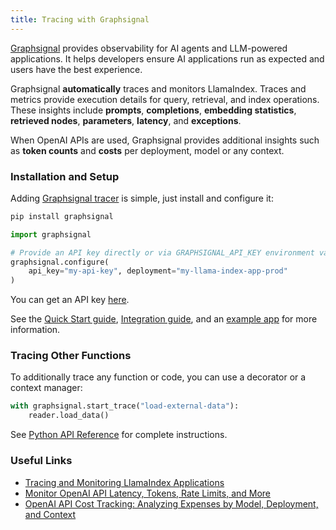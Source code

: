 ```yaml
---
title: Tracing with Graphsignal
---
```


[Graphsignal](https://graphsignal.com/) provides observability for AI agents and LLM-powered applications. It helps developers ensure AI applications run as expected and users have the best experience.

Graphsignal **automatically** traces and monitors LlamaIndex. Traces and metrics provide execution details for query, retrieval, and index operations. These insights include **prompts**, **completions**, **embedding statistics**, **retrieved nodes**, **parameters**, **latency**, and **exceptions**.

When OpenAI APIs are used, Graphsignal provides additional insights such as **token counts** and **costs** per deployment, model or any context.

### Installation and Setup

Adding [Graphsignal tracer](https://github.com/graphsignal/graphsignal-python) is simple, just install and configure it:

```sh
pip install graphsignal
```

```python
import graphsignal

# Provide an API key directly or via GRAPHSIGNAL_API_KEY environment variable
graphsignal.configure(
    api_key="my-api-key", deployment="my-llama-index-app-prod"
)
```

You can get an API key [here](https://app.graphsignal.com/).

See the [Quick Start guide](https://graphsignal.com/docs/guides/quick-start/), [Integration guide](https://graphsignal.com/docs/integrations/llama-index/), and an [example app](https://github.com/graphsignal/examples/blob/main/llama-index-app/main.py) for more information.

### Tracing Other Functions

To additionally trace any function or code, you can use a decorator or a context manager:

```python
with graphsignal.start_trace("load-external-data"):
    reader.load_data()
```

See [Python API Reference](https://graphsignal.com/docs/reference/python-api/) for complete instructions.

### Useful Links

- [Tracing and Monitoring LlamaIndex Applications](https://graphsignal.com/blog/tracing-and-monitoring-llama-index-applications/)
- [Monitor OpenAI API Latency, Tokens, Rate Limits, and More](https://graphsignal.com/blog/monitor-open-ai-api-latency-tokens-rate-limits-and-more/)
- [OpenAI API Cost Tracking: Analyzing Expenses by Model, Deployment, and Context](https://graphsignal.com/blog/open-ai-api-cost-tracking-analyzing-expenses-by-model-deployment-and-context/)
